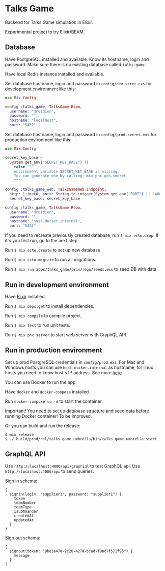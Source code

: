 # Talks Game

Backend for Talks Game simulation in Elixir.

Experimental project to try Elixir/BEAM.

## Database

Have PostgreSQL installed and available. Know its hostname, login and password. Make sure there is no existing database called `talks-game`.

Have local Redis instance installed and available.

Set database hostname, login and password in `config/dev.scret.exs` for development environment like this:

```elixir
use Mix.Config

config :talks_game, TalksGame.Repo,
  username: "droidion",
  password: "",
  hostname: "localhost",
  port: "5432"
```

Set database hostname, login and password in `config/prod.secret.exs` for production environment like this:

```elixir
use Mix.Config

secret_key_base =
  System.get_env("SECRET_KEY_BASE") ||
    raise """
    environment variable SECRET_KEY_BASE is missing.
    You can generate one by calling: mix phx.gen.secret
    """

config :talks_game_web, TalksGameWeb.Endpoint,
  http: [:inet6, port: String.to_integer(System.get_env("PORT") || "4000")],
  secret_key_base: secret_key_base

config :talks_game, TalksGame.Repo,
  username: "droidion",
  password: "",
  hostname: "host.docker.internal",
  port: "5432"
```

If you need to recreate previously created database, run `$ mix ecto.drop`. If it's you first run, go to the next step.

Run `$ mix ecto.create` to set up new database.

Run `$ mix ecto.migrate` to run all migrations.

Run `$ mix run apps/talks_game/priv/repo/seeds.exs` to seed DB with data.

## Run in development environment

Have [Elixir](https://elixir-lang.org/install.html) installed.

Run `$ mix deps.get` to install dependencies.

Run `$ mix compile` to compile project.

Run `$ mix test` to run unit tests.

Run `$ mix phx.server` to start web server with GraphQL API.

## Run in production environment

Set up prod PostgreSQL credentials in `config/prod.exs`. For Mac and Windows hosts you can use `host.docker.internal` as hostname, for linux hosts you need to know host's IP address. See more [here](https://stackoverflow.com/questions/24319662/from-inside-of-a-docker-container-how-do-i-connect-to-the-localhost-of-the-mach).

You can use Docker to run the app:

Have `docker` and `docker-compose` installed.

Run `docker-compose up -d` to start the container.

Important! You need to set up database structure and seed data before running Docker container! To be improved.

Or you can build and run the release:

```
$ mix release
$ ./_build/prod/rel/talks_game_umbrella/bin/talks_game_umbrella start
```

## GraphQL API

Use `http://localhost:4000/api/graphiql` to test GraphQL api. Use `http://localhost:4000/api` to send queries.

Sign in schema:

```
{
  signin(login: "supplier1", password: "supplier1") {
    token
    teamNumber
    teamType
    isCommander
    createdAt
    updatedAt
  }
}
```

Sign out schema:

```
{
  signout(token: "9be1a478-2c28-427a-bcad-f8ad7f571f95") {
    message
  }
}
```
